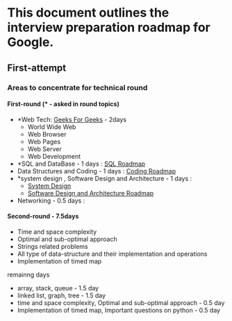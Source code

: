 # This document outlines the interview preparation roadmap for Google.

## First-attempt

### Areas to concentrate for technical round

#### First-round (* - asked in round topics)
- *Web Tech: [Geeks For Geeks](https://www.geeksforgeeks.org/web-technology/) - 2days
    - World Wide Web
    - Web Browser
    - Web Pages
    - Web Server
    - Web Development
- *SQL and DataBase - 1 days : [SQL Roadmap](https://roadmap.sh/sql)
- Data Structures and Coding - 1 days : [Coding Roadmap](https://roadmap.sh/computer-science)
- *system design , Software Design and Architecture - 1 days :
    - [System Design](https://roadmap.sh/system-design)
    - [Software Design and Architecture Roadmap](https://roadmap.sh/software-design-architecture)
- Networking - 0.5 days : 

#### Second-round - 7.5days

- Time and space complexity
- Optimal and sub-optimal approach
- Strings related problems
- All type of data-structure and their implementation and operations
- Implementation of timed map

remainng days
- array, stack, queue - 1.5 day
- linked list,  graph, tree - 1.5 day
- time and space complexity, Optimal and sub-optimal approach - 0.5 day
- Implementation of timed map, Important questions on python - 0.5 day
